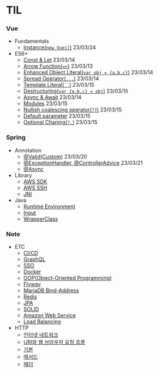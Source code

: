 # TIL
### Vue
- Fundamentals
  - [Instance(```new Vue()```)](https://github.com/KEJ94/TIL/blob/main/JS/Vue/Instance.md) 23/03/24    
- ES6+
  - [Const & Let](https://github.com/KEJ94/TIL/blob/main/JS/ES6/constlet.md) 23/03/14 
  - [Arrow Function(```=>```)](https://github.com/KEJ94/TIL/blob/main/JS/ES6/arrowfunction.md) 23/03/13 
  - [Enhanced Object Literal(```var obj = {a,b,c}```)](https://github.com/KEJ94/TIL/blob/main/JS/ES6/enhanced_object_literal.md) 23/03/14  
  - [Spread Operator(```...```)](https://github.com/KEJ94/TIL/blob/main/JS/ES6/spread_operator.md) 23/03/14  
  - [Template Literal(``` `` ```)](https://github.com/KEJ94/TIL/blob/main/JS/ES6/template_literal.md) 23/03/15  
  - [Destructuring(```var {a,b,c} = obj```)](https://github.com/KEJ94/TIL/blob/main/JS/ES6/destructuring.md) 23/03/15  
  - [Async & Await](https://github.com/KEJ94/TIL/blob/main/JS/ES6/asyncawait.md) 23/03/14 
  - [Modules](https://github.com/KEJ94/TIL/blob/main/JS/ES6/modules.md) 23/03/15 
  - [Nullish coalescing operator(```??```)](https://github.com/KEJ94/TIL/blob/main/JS/ES6/nullish_coalescing_operator.md) 23/03/15 
  - [Default parameter](https://github.com/KEJ94/TIL/blob/main/JS/ES6/default_parameter.md) 23/03/15 
  - [Optional Chaning(```?.```)](https://github.com/KEJ94/TIL/blob/main/JS/ES6/optional_chaning.md) 23/03/15 

### Spring
- Annotation
  - [@Valid(Custom)](https://github.com/KEJ94/TIL/blob/main/Spring/Valid.md) 23/03/20
  - [@ExceptionHandler, @ControllerAdvice](https://github.com/KEJ94/TIL/blob/main/Spring/ControllerAdvice.md) 23/03/21
  - [@Async](https://github.com/KEJ94/TIL/blob/main/Spring/비동기_메서드.md)
- Library
  - [AWS SDK](https://github.com/KEJ94/TIL/blob/main/AWS/Java_SDK.md)
  - [AWS SSH](https://github.com/KEJ94/TIL/blob/main/AWS/SSH_연결.md)
  - [JNI](https://github.com/KEJ94/TIL/blob/main/Java/JNI.md)
- Java
  - [Runtime Environment](https://github.com/KEJ94/TIL/blob/main/Java/실행.md)
  - [Input](https://github.com/KEJ94/TIL/blob/main/Java/입력.md)
  - [WrapperClass](https://github.com/KEJ94/TIL/blob/main/Java/WrapperClass.md)

### Note
 - ETC
   - [CI/CD](https://github.com/KEJ94/TIL/blob/main/ETC/CI_CD.md)
   - [GraphQL](https://github.com/KEJ94/TIL/blob/main/ETC/GraphQL.md)
   - [SSO](https://github.com/KEJ94/TIL/blob/main/ETC/SSO.md)
   - [Docker](https://github.com/KEJ94/TIL/blob/main/ETC/Docker.md)  
   - [OOP(Object-Oriented Programming)](https://github.com/KEJ94/TIL/blob/main/Java/객체지향_프로그래밍.md)
   - [Flyway](https://github.com/KEJ94/TIL/blob/main/DB/Flyway.md)
   - [MariaDB Bind-Address](https://github.com/KEJ94/TIL/blob/main/DB/외부접속.md) 
   - [Redis](https://github.com/KEJ94/TIL/blob/main/DB/Redis.md)
   - [JPA](https://github.com/KEJ94/TIL/blob/main/Spring/JPA.md)
   - [SOLID](https://github.com/KEJ94/TIL/blob/main/Java/SOLID.md)
   - [Amazon Web Service](https://github.com/KEJ94/TIL/blob/main/AWS/기본.md)
   - [Load Balancing](https://github.com/KEJ94/TIL/blob/main/Network/로드밸런싱.md)
 - HTTP
   - [인터넷 네트워크](https://github.com/KEJ94/TIL/blob/main/Network/인터넷_네트워크.md)
   - [URI와 웹 브라우저 요청 흐름](https://github.com/KEJ94/TIL/blob/main/Network/URI와_웹_브라우저_요청_흐름.md)
   - [기본](https://github.com/KEJ94/TIL/blob/main/Network/HTTP_기본.md)
   - [메서드](https://github.com/KEJ94/TIL/blob/main/Network/HTTP_메서드.md)
   - [헤더](https://github.com/KEJ94/TIL/blob/main/Network/HTTP_헤더.md)
